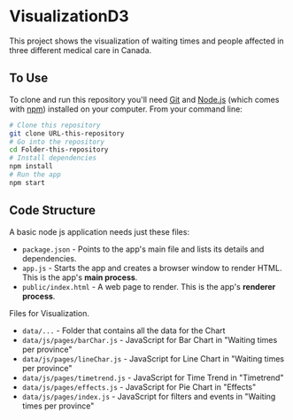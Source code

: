 # VisualizationD3

This project shows the visualization of waiting times and people affected in three different medical care in Canada.

## To Use

To clone and run this repository you'll need [Git](https://git-scm.com) and [Node.js](https://nodejs.org/en/download/) (which comes with [npm](http://npmjs.com)) installed on your computer. From your command line:

```bash
# Clone this repository
git clone URL-this-repository
# Go into the repository
cd Folder-this-repository
# Install dependencies
npm install
# Run the app
npm start
```

## Code Structure

A basic node js application needs just these files:

- `package.json` - Points to the app's main file and lists its details and dependencies.
- `app.js` - Starts the app and creates a browser window to render HTML. This is the app's **main process**.
- `public/index.html` - A web page to render. This is the app's **renderer process**.

Files for Visualization.

- `data/...` - Folder that contains all the data for the Chart
- `data/js/pages/barChar.js` - JavaScript for Bar Chart in "Waiting times per province"
- `data/js/pages/lineChar.js` - JavaScript for Line Chart in "Waiting times per province"
- `data/js/pages/timetrend.js` - JavaScript for Time Trend in "Timetrend"
- `data/js/pages/effects.js` - JavaScript for Pie Chart in "Effects"
- `data/js/pages/index.js` - JavaScript for filters and events in "Waiting times per province"
